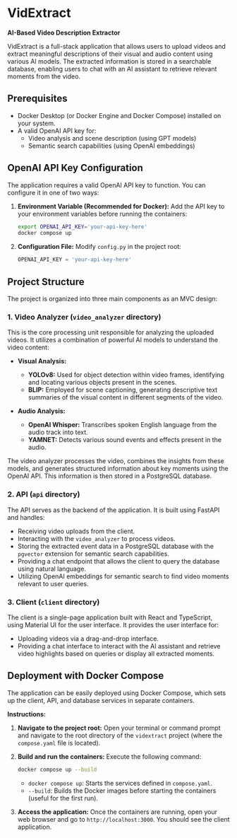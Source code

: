 # VidExtract

**AI-Based Video Description Extractor**

VidExtract is a full-stack application that allows users to upload videos and extract meaningful descriptions of their visual and audio content using various AI models. The extracted information is stored in a searchable database, enabling users to chat with an AI assistant to retrieve relevant moments from the video.

## Prerequisites

- Docker Desktop (or Docker Engine and Docker Compose) installed on your system.
- A valid OpenAI API key for:
  - Video analysis and scene description (using GPT models)
  - Semantic search capabilities (using OpenAI embeddings)

## OpenAI API Key Configuration

The application requires a valid OpenAI API key to function. You can configure it in one of two ways:

1. **Environment Variable (Recommended for Docker):**
   Add the API key to your environment variables before running the containers:
   ```bash
   export OPENAI_API_KEY='your-api-key-here'
   docker compose up
   ```

2. **Configuration File:**
   Modify `config.py` in the project root:
   ```python
   OPENAI_API_KEY = 'your-api-key-here'
   ```

## Project Structure

The project is organized into three main components as an MVC design:

### 1. Video Analyzer (`video_analyzer` directory)

This is the core processing unit responsible for analyzing the uploaded videos. It utilizes a combination of powerful AI models to understand the video content:

- **Visual Analysis:**
  - **YOLOv8:** Used for object detection within video frames, identifying and locating various objects present in the scenes.
  - **BLIP:** Employed for scene captioning, generating descriptive text summaries of the visual content in different segments of the video.

- **Audio Analysis:**
  - **OpenAI Whisper:** Transcribes spoken English language from the audio track into text.
  - **YAMNET:** Detects various sound events and effects present in the audio.

The video analyzer processes the video, combines the insights from these models, and generates structured information about key moments using the OpenAI API. This information is then stored in a PostgreSQL database.

### 2. API (`api` directory)

The API serves as the backend of the application. It is built using FastAPI and handles:

- Receiving video uploads from the client.
- Interacting with the `video_analyzer` to process videos.
- Storing the extracted event data in a PostgreSQL database with the `pgvector` extension for semantic search capabilities.
- Providing a chat endpoint that allows the client to query the database using natural language.
- Utilizing OpenAI embeddings for semantic search to find video moments relevant to user queries.

### 3. Client (`client` directory)

The client is a single-page application built with React and TypeScript, using Material UI for the user interface. It provides the user interface for:

- Uploading videos via a drag-and-drop interface.
- Providing a chat interface to interact with the AI assistant and retrieve video highlights based on queries or display all extracted moments.

## Deployment with Docker Compose

The application can be easily deployed using Docker Compose, which sets up the client, API, and database services in separate containers.


**Instructions:**

1.  **Navigate to the project root:** Open your terminal or command prompt and navigate to the root directory of the `vidextract` project (where the `compose.yaml` file is located).

2.  **Build and run the containers:** Execute the following command:

    ```bash
    docker compose up --build
    ```

    -   `docker compose up`: Starts the services defined in `compose.yaml`.
    -   `--build`: Builds the Docker images before starting the containers (useful for the first run).

3.  **Access the application:** Once the containers are running, open your web browser and go to `http://localhost:3000`. You should see the client application.


